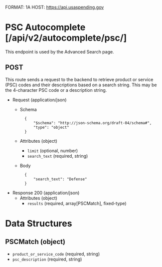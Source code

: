 FORMAT: 1A
HOST: https://api.usaspending.gov

# PSC Autocomplete [/api/v2/autocomplete/psc/]

This endpoint is used by the Advanced Search page.

## POST

This route sends a request to the backend to retrieve product or service (PSC) codes and their descriptions based on a search string. This may be the 4-character PSC code or a description string.

+ Request (application/json)
    + Schema

            {
                "$schema": "http://json-schema.org/draft-04/schema#",
                "type": "object"
            }

    + Attributes (object)
        + `limit` (optional, number)
        + `search_text` (required, string)
    + Body

            {
                "search_text": "Defense"
            }

+ Response 200 (application/json)
    + Attributes (object)
        + `results` (required, array[PSCMatch], fixed-type)

# Data Structures

## PSCMatch (object)
+ `product_or_service_code` (required, string)
+ `psc_description` (required, string)
